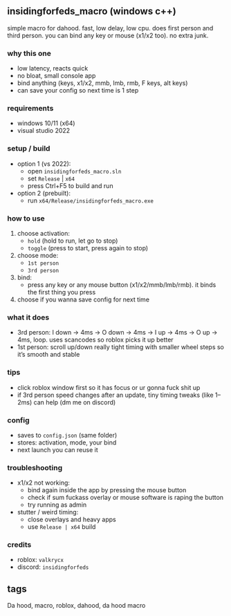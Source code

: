 ## insidingforfeds_macro (windows c++)

simple macro for dahood. fast, low delay, low cpu. does first person and third person. you can bind any key or mouse (x1/x2 too). no extra junk.

### why this one
- low latency, reacts quick
- no bloat, small console app
- bind anything (keys, x1/x2, mmb, lmb, rmb, F keys, alt keys)
- can save your config so next time is 1 step

### requirements
- windows 10/11 (x64)
- visual studio 2022

### setup / build
- option 1 (vs 2022):
  - open `insidingforfeds_macro.sln`
  - set `Release` | `x64`
  - press Ctrl+F5 to build and run
- option 2 (prebuilt):
  - run `x64/Release/insidingforfeds_macro.exe`

### how to use
1) choose activation:
   - `hold` (hold to run, let go to stop)
   - `toggle` (press to start, press again to stop)
2) choose mode:
   - `1st person`
   - `3rd person`
3) bind:
   - press any key or any mouse button (x1/x2/mmb/lmb/rmb). it binds the first thing you press
4) choose if you wanna save config for next time

### what it does
- 3rd person: I down → 4ms → O down → 4ms → I up → 4ms → O up → 4ms, loop. uses scancodes so roblox picks it up better
- 1st person: scroll up/down really tight timing with smaller wheel steps so it’s smooth and stable

### tips
- click roblox window first so it has focus or ur gonna fuck shit up
- if 3rd person speed changes after an update, tiny timing tweaks (like 1–2ms) can help (dm me on discord)

### config
- saves to `config.json` (same folder)
- stores: activation, mode, your bind
- next launch you can reuse it

### troubleshooting
- x1/x2 not working:
  - bind again inside the app by pressing the mouse button
  - check if sum fuckass overlay or mouse software is raping the button
  - try running as admin
- stutter / weird timing:
  - close overlays and heavy apps
  - use `Release | x64` build

### credits
- roblox: `valkrycx`
- discord: `insidingforfeds`




## tags
Da hood, macro, roblox, dahood, da hood macro
